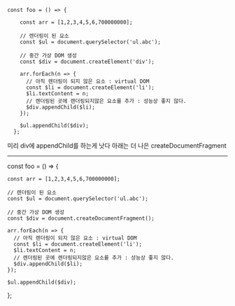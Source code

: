 ```
const foo = () => {

    const arr = [1,2,3,4,5,6,700000000];

    // 렌더링이 된 요소
    const $ul = document.querySelector('ul.abc');

    // 중간 가상 DOM 생성
    const $div = document.createElement('div');

    arr.forEach(n => {
      // 아직 렌더링이 되지 않은 요소 : virtual DOM
      const $li = document.createElement('li');
      $li.textContent = n;
      // 렌더링된 곳에 렌더링되지않은 요소를 추가 : 성능상 좋지 않다.
      $div.appendChild($li);
    });

    $ul.appendChild($div);
  };
```
미리 div에 appendChild를 하는게 낫다
아래는 더 나은 createDocumentFragment

---

const foo = () => {

    const arr = [1,2,3,4,5,6,700000000];

    // 렌더링이 된 요소
    const $ul = document.querySelector('ul.abc');

    // 중간 가상 DOM 생성
    const $div = document.createDocumentFragment();

    arr.forEach(n => {
      // 아직 렌더링이 되지 않은 요소 : virtual DOM
      const $li = document.createElement('li');
      $li.textContent = n;
      // 렌더링된 곳에 렌더링되지않은 요소를 추가 : 성능상 좋지 않다.
      $div.appendChild($li);
    });

    $ul.appendChild($div);
  };
